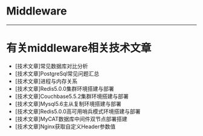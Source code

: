 # Middleware
------------------------------------------------------------------------------------------------------------------------------------------
# 有关middleware相关技术文章

* [技术文章]常见数据库对比分析
* [技术文章]PostgreSql常见问题汇总
* [技术文章]进程与内存关系
* [技术文章]Redis5.0.0集群环境搭建与部署
* [技术文章]Couchbase5.5.2集群环境搭建与部署
* [技术文章]Mysql5.6主从复制环境搭建与部署
* [技术文章]Redis5.0.0高可用哨兵模式环境搭建与部署
* [技术文章]MyCAT数据库中间件双节点部署搭建
* [技术文章]Nginx获取自定义Header参数值
